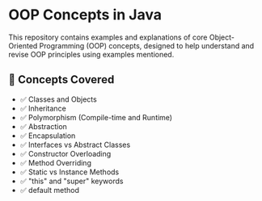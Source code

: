 # OOP Concepts in Java

This repository contains examples and explanations of core Object-Oriented Programming (OOP) concepts, designed to help understand and revise OOP principles using examples mentioned.

## 🧠 Concepts Covered

- ✅ Classes and Objects
- ✅ Inheritance
- ✅ Polymorphism (Compile-time and Runtime)
- ✅ Abstraction
- ✅ Encapsulation
- ✅ Interfaces vs Abstract Classes
- ✅ Constructor Overloading
- ✅ Method Overriding
- ✅ Static vs Instance Methods
- ✅ "this" and "super" keywords
- ✅ default method
